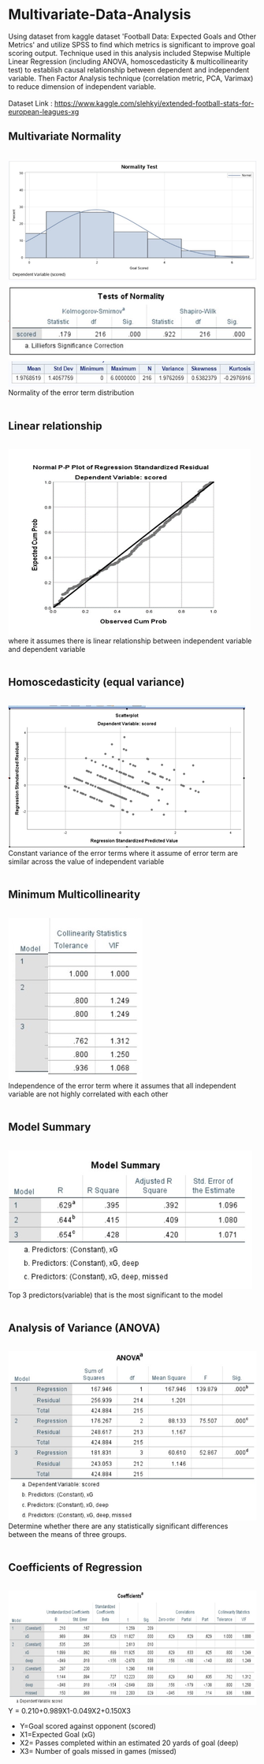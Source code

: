 # Multivariate-Data-Analysis
Using dataset from kaggle dataset 'Football Data: Expected Goals and Other Metrics' and utilize SPSS to find which metrics is significant to improve goal scoring output. Technique used in this analysis included Stepwise Multiple Linear Regression (including ANOVA, homoscedasticity & multicollinearity test) to establish causal relationship between dependent and independent variable. Then Factor Analysis technique (correlation metric, PCA, Varimax) to reduce dimension of independent variable.
<br></br>
Dataset Link : https://www.kaggle.com/slehkyi/extended-football-stats-for-european-leagues-xg
## Multivariate Normality

<br>![result](image/normality1.png)
<br>![result](image/normality2.png)
<br>![result](image/normality3.png)
Normality of the error term distribution
<br></br>
## Linear relationship 

<br>![result](image/linear.png)
<br>where it assumes there is linear relationship between independent variable and dependent variable
<br></br>
## Homoscedasticity (equal variance) 

<br>![result](image/homo.png)
<br>Constant variance of the error terms where it assume of error term are similar across the value of independent variable
<br></br>
## Minimum Multicollinearity 

<br>![result](image/coll.png)
<br>Independence of the error term where it assumes that all independent variable are not highly correlated with each other 
<br></br>
## Model Summary

<br>![result](image/summ.png)
<br>Top 3 predictors(variable) that is the most significant to the model
<br></br>
## Analysis of Variance (ANOVA) 

<br>![result](image/anova.png)
<br>Determine whether there are any statistically significant differences between the means of three groups.
<br></br>
## Coefficients of Regression 
<br>![result](image/coef.png)
<br>Y = 0.210+0.989X1-0.049X2+0.150X3
+ Y=Goal scored against opponent (scored)
+ X1=Expected Goal (xG)
+ X2= Passes completed within an estimated 20 yards of goal (deep)
+ X3= Number of goals missed in games (missed)




